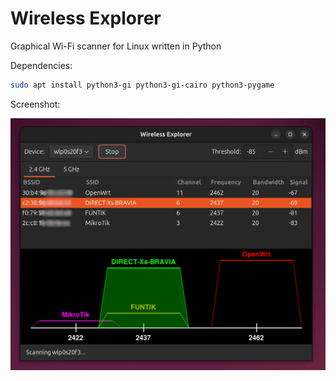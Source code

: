 # Wireless Explorer

Graphical Wi-Fi scanner for Linux written in Python

Dependencies:

```bash
sudo apt install python3-gi python3-gi-cairo python3-pygame
```

Screenshot:

![Wireless Explorer](screenshot.jpg)

